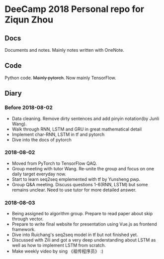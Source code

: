 # DeeCamp 2018 Personal repo for Ziqun Zhou  
## Docs  
Documents and notes. Mainly notes written with OneNote.  
## Code  
Python code. ~~Mainly pytorch~~. Now mainly TensorFlow.  
## Diary  
### Before 2018-08-02  
- Data cleaning. Remove dirty sentences and add pinyin notation(by Junli Wang).  
- Walk through RNN, LSTM and GRU in great mathematical detail  
- Implement char-RNN, LSTM in tf and pytorch  
- Dive into the docs of pytorch  
### 2018-08-02  
- Moved from PyTorch to TensorFlow QAQ.  
- Group meeting with tutor Wang. Re-unite the group and focus on one daily target everyday now.  
- Start to learn seq2seq emplemented with tf by Yunsheng pwp.  
- Group Q&A meeting. Discuss questions 1-6(RNN, LSTM) but some remains unclear. Need to use tutor for more detailed answer.  
### 2018-08-03  
- Being assigned to algorithm group. Prepare to read paper about skip through vector.  
- Prepare to write final website for presentation using Vue.js as frontend framework.  
- Dive into Ruichang's seq2seq model in tf but not finished yet.  
- Discussed with Zili and got a very deep understanding about LSTM as well as how to implement LSTM from scratch.  
- Make weekly video by sing 《祖传程序员》 :)  
